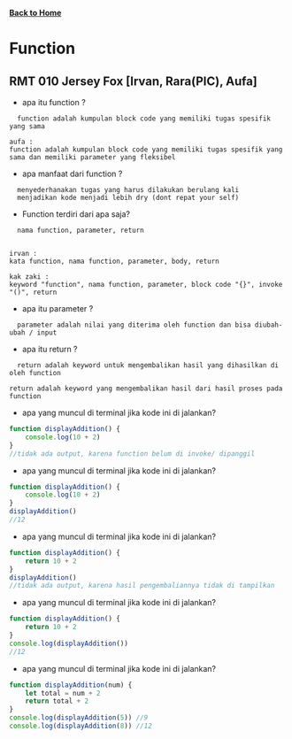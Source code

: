 [**Back to Home**](./../../README.md)

# Function

## RMT 010 Jersey Fox [Irvan, Rara(PIC), Aufa]

- apa itu function ?

```
  function adalah kumpulan block code yang memiliki tugas spesifik yang sama

aufa :
function adalah kumpulan block code yang memiliki tugas spesifik yang sama dan memiliki parameter yang fleksibel

```

- apa manfaat dari function ?

```
  menyederhanakan tugas yang harus dilakukan berulang kali
  menjadikan kode menjadi lebih dry (dont repat your self)
```

- Function terdiri dari apa saja?

```
  nama function, parameter, return


irvan :
kata function, nama function, parameter, body, return

kak zaki :
keyword "function", nama function, parameter, block code "{}", invoke "()", return
```

- apa itu parameter ?

```
  parameter adalah nilai yang diterima oleh function dan bisa diubah-ubah / input
```

- apa itu return ?

```
  return adalah keyword untuk mengembalikan hasil yang dihasilkan di oleh function

return adalah keyword yang mengembalikan hasil dari hasil proses pada function
```

- apa yang muncul di terminal jika kode ini di jalankan?

```js
function displayAddition() {
	console.log(10 + 2)
}
//tidak ada output, karena function belum di invoke/ dipanggil
```

- apa yang muncul di terminal jika kode ini di jalankan?

```js
function displayAddition() {
	console.log(10 + 2)
}
displayAddition()
//12
```

- apa yang muncul di terminal jika kode ini di jalankan?

```js
function displayAddition() {
	return 10 + 2
}
displayAddition()
//tidak ada output, karena hasil pengembaliannya tidak di tampilkan
```

- apa yang muncul di terminal jika kode ini di jalankan?

```js
function displayAddition() {
	return 10 + 2
}
console.log(displayAddition())
//12
```

- apa yang muncul di terminal jika kode ini di jalankan?

```js
function displayAddition(num) {
	let total = num + 2
	return total + 2
}
console.log(displayAddition(5)) //9
console.log(displayAddition(8)) //12
```
